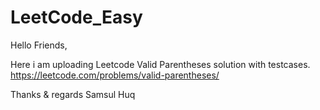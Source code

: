 # LeetCode_Easy

Hello Friends,

Here i am uploading Leetcode Valid Parentheses solution with testcases.
https://leetcode.com/problems/valid-parentheses/

Thanks & regards
Samsul Huq
